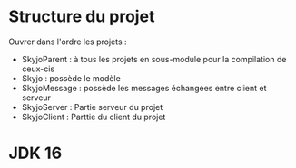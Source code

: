 # Structure du projet

Ouvrer dans l'ordre les projets : 
- SkyjoParent : à tous les projets en sous-module pour la compilation de ceux-cis
- Skyjo : possède le modèle
- SkyjoMessage : possède les messages échangées entre client et serveur
- SkyjoServer : Partie serveur du projet
- SkyjoClient : Parttie du client du projet

# JDK 16
